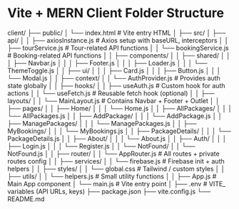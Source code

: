 # Vite + MERN Client Folder Structure

client/
├── public/
│   └── index.html              # Vite entry HTML
│
├── src/
│   ├── api/
│   │   ├── axiosInstance.js     # Axios setup with baseURL, interceptors
│   │   ├── tourService.js       # Tour-related API functions
│   │   └── bookingService.js    # Booking-related API functions
│
│   ├── components/
│   │   ├── shared/
│   │   │   ├── Navbar.js
│   │   │   ├── Footer.js
│   │   │   ├── Loader.js
│   │   │   └── ThemeToggle.js
│   │   ├── ui/
│   │   │   ├── Card.js
│   │   │   ├── Button.js
│   │   │   └── Modal.js
│
│   ├── context/
│   │   └── AuthProvider.js      # Provides auth state globally
│
│   ├── hooks/
│   │   ├── useAuth.js           # Custom hook for auth actions
│   │   └── useFetch.js          # Reusable fetch hook (optional)
│
│   ├── layouts/
│   │   └── MainLayout.js        # Contains Navbar + Footer + Outlet
│
│   ├── pages/
│   │   ├── Home/
│   │   │   └── Home.js
│   │   ├── AllPackages/
│   │   │   └── AllPackages.js
│   │   ├── AddPackage/
│   │   │   └── AddPackage.js
│   │   ├── ManagePackages/
│   │   │   └── ManagePackages.js
│   │   ├── MyBookings/
│   │   │   └── MyBookings.js
│   │   ├── PackageDetails/
│   │   │   └── PackageDetails.js
│   │   ├── About/
│   │   │   └── About.js
│   │   ├── Auth/
│   │   │   ├── Login.js
│   │   │   └── Register.js
│   │   └── NotFound/
│   │       └── NotFound.js
│
│   ├── router/
│   │   └── AppRouter.js         # All routes + private routes config
│
│   ├── services/
│   │   └── firebase.js          # Firebase init + auth helpers
│
│   ├── styles/
│   │   └── global.css           # Tailwind / custom styles
│
│   ├── utils/
│   │   └── helpers.js           # Small utility functions
│
│   ├── App.js                   # Main App component
│   └── main.js                  # Vite entry point
│
├── .env                         # VITE_ variables (API URLs, keys)
├── package.json
├── vite.config.js
└── README.md
